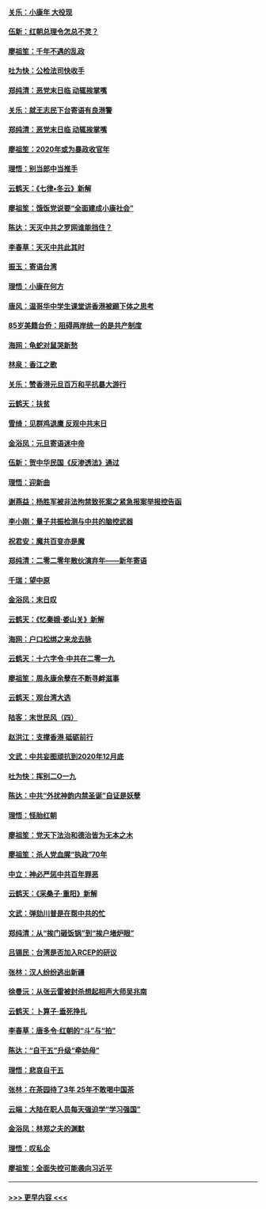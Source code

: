 #### [关乐：小康年 大役现](../pages/nsc993/n11774213.md?t=01072133) 
#### [伍新：红朝总理令怎总不灵？](../pages/nsc993/n11770813.md?t=01072133) 
#### [廖祖笙：千年不遇的乱政](../pages/nsc993/n11770373.md?t=01072133) 
#### [吐为快：公检法司快收手](../pages/nsc993/n11770359.md?t=01072133) 
#### [郑纯清：恶党末日临 动辄挨掌嘴](../pages/nsc993/n11769912.md?t=01072133) 
#### [关乐：就王志民下台寄语有良港警](../pages/nsc993/n11769903.md?t=01072133) 
#### [郑纯清：恶党末日临 动辄挨掌嘴](../pages/nsc993/n11769356.md?t=01072133) 
#### [廖祖笙：2020年或为暴政收官年](../pages/nsc993/n11768216.md?t=01072133) 
#### [理悟：别当郎中当推手](../pages/nsc993/n11768243.md?t=01072133) 
#### [云鹤天：《七律▪冬云》新解](../pages/nsc993/n11768204.md?t=01072133) 
#### [廖祖笙：饿饭党说要“全面建成小康社会”](../pages/nsc993/n11767482.md?t=01072133) 
#### [陈达：天灭中共之罗网谁能挡住？](../pages/nsc993/n11767465.md?t=01072133) 
#### [李春草：天灭中共此其时](../pages/nsc993/n11767452.md?t=01072133) 
#### [振玉：寄语台湾](../pages/nsc993/n11767432.md?t=01072133) 
#### [理悟：小康在何方](../pages/nsc993/n11767394.md?t=01072133) 
#### [唐风：温哥华中学生课堂讲香港被踢下体之思考](../pages/nsc993/n11766848.md?t=01072133) 
#### [85岁美籍台侨：阻碍两岸统一的是共产制度](../pages/nsc993/n11765043.md?t=01072133) 
#### [海网：龟蛇对鼠哭新愁](../pages/nsc993/n11764895.md?t=01072133) 
#### [林泉：香江之歌](../pages/nsc993/n11764415.md?t=01072133) 
#### [关乐：赞香港元旦百万和平抗暴大游行](../pages/nsc993/n11764382.md?t=01072133) 
#### [云鹤天：扶贫](../pages/nsc993/n11764245.md?t=01072133) 
#### [雪绮：见群鸡退鹰  反观中共末日](../pages/nsc993/n11762112.md?t=01072133) 
#### [金浴凤：元旦寄语迷中帝](../pages/nsc993/n11761788.md?t=01072133) 
#### [伍新：贺中华民国《反渗透法》通过](../pages/nsc993/n11761994.md?t=01072133) 
#### [理悟：迎新曲](../pages/nsc993/n11761152.md?t=01072133) 
#### [谢燕益：杨胜军被非法拘禁致死案之紧急报案举报控告函](../pages/nsc993/n11756134.md?t=01072133) 
#### [李小刚：量子共振检测与中共的脑控武器](../pages/nsc993/n11754518.md?t=01072133) 
#### [祝君安：魔共百变亦是魔](../pages/nsc993/n11754469.md?t=01072133) 
#### [郑纯清：二零二零年散伙演弃年——新年寄语](../pages/nsc993/n11754195.md?t=01072133) 
#### [千瑞：望中原](../pages/nsc993/n11754159.md?t=01072133) 
#### [金浴凤：末日叹](../pages/nsc993/n11752359.md?t=01072133) 
#### [云鹤天：《忆秦娥‧娄山关》新解](../pages/nsc993/n11752348.md?t=01072133) 
#### [海网：户口松绑之来龙去脉](../pages/nsc993/n11752328.md?t=01072133) 
#### [云鹤天：十六字令‧中共在二零一九](../pages/nsc993/n11752305.md?t=01072133) 
#### [廖祖笙：周永康余孽在不断寻衅滋事](../pages/nsc993/n11751013.md?t=01072133) 
#### [云鹤天：观台湾大选](../pages/nsc993/n11751007.md?t=01072133) 
#### [陆客：末世民风（四）](../pages/nsc993/n11749203.md?t=01072133) 
#### [赵洪江：支撑香港 砥砺前行](../pages/nsc993/n11748482.md?t=01072133) 
#### [文武：中共妄图顽抗到2020年12月底](../pages/nsc993/n11748446.md?t=01072133) 
#### [吐为快：挥别二O一九](../pages/nsc993/n11748411.md?t=01072133) 
#### [陈达：中共“外扰神韵内禁圣诞”自证是妖孽](../pages/nsc993/n11748226.md?t=01072133) 
#### [理悟：怪胎红朝](../pages/nsc993/n11748206.md?t=01072133) 
#### [廖祖笙：党天下法治和德治皆为无本之木](../pages/nsc993/n11748135.md?t=01072133) 
#### [廖祖笙：杀人党血腥“执政”70年](../pages/nsc993/n11745144.md?t=01072133) 
#### [中立：神必严惩中共百年罪恶](../pages/nsc993/n11744970.md?t=01072133) 
#### [云鹤天：《采桑子‧重阳》新解](../pages/nsc993/n11744948.md?t=01072133) 
#### [文武：弹劾川普是在帮中共的忙](../pages/nsc993/n11744758.md?t=01072133) 
#### [郑纯清：从“挨门砸饭锅”到“挨户堵炉眼”](../pages/nsc993/n11744745.md?t=01072133) 
#### [吕锡民：台湾是否加入RCEP的研议](../pages/nsc993/n11744701.md?t=01072133) 
#### [张林：汉人纷纷逃出新疆](../pages/nsc993/n11743530.md?t=01072133) 
#### [徐曼沅：从张云雷被封杀想起相声大师吴兆南](../pages/nsc993/n11741816.md?t=01072133) 
#### [云鹤天：卜算子‧垂死挣扎](../pages/nsc993/n11739956.md?t=01072133) 
#### [李春草：唐多令‧红朝的“斗”与“拍”](../pages/nsc993/n11739830.md?t=01072133) 
#### [陈达：“自干五”升级“牵妨母”](../pages/nsc993/n11739724.md?t=01072133) 
#### [理悟：悲哀自干五](../pages/nsc993/n11739547.md?t=01072133) 
#### [张林：在茶园待了3年 25年不敢喝中国茶](../pages/nsc993/n11739240.md?t=01072133) 
#### [云端：大陆在职人员每天强迫学“学习强国”](../pages/nsc993/n11738735.md?t=01072133) 
#### [金浴凤：林郑之夫的渊默](../pages/nsc993/n11737735.md?t=01072133) 
#### [理悟：叹私企](../pages/nsc993/n11737715.md?t=01072133) 
#### [廖祖笙：全面失控可能袭向习近平](../pages/nsc993/n11737704.md?t=01072133) 

----
#### [ >>> 更早内容 <<< ](../indexes/nsc993-earlier.md)
